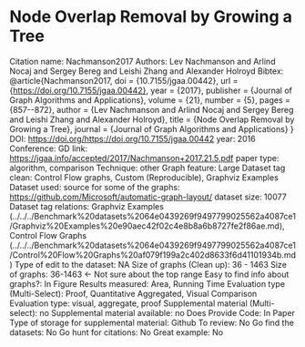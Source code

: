 # Node Overlap Removal by Growing a Tree

Citation name: Nachmanson2017
Authors: Lev Nachmanson and Arlind Nocaj and Sergey Bereg and Leishi Zhang and Alexander Holroyd
Bibtex: @article{Nachmanson2017,
  doi = {10.7155/jgaa.00442},
  url = {https://doi.org/10.7155/jgaa.00442},
  year = {2017},
  publisher = {Journal of Graph Algorithms and Applications},
  volume = {21},
  number = {5},
  pages = {857--872},
  author = {Lev Nachmanson and Arlind Nocaj and Sergey Bereg and Leishi Zhang and Alexander Holroyd},
  title = {Node Overlap Removal by Growing a Tree},
  journal = {Journal of Graph Algorithms and Applications}
}
DOI: https://doi.org/https://doi.org/10.7155/jgaa.00442
year: 2016
Conference: GD
link: https://jgaa.info/accepted/2017/Nachmanson+2017.21.5.pdf
paper type: algorithm, comparison
Technique: other
Graph feature: Large
Dataset tag clean: Control Flow graphs, Custom (Reproducible), Graphviz Examples
Dataset used: source for some of the graphs: https://github.com/Microsoft/automatic-graph-layout/
dataset size: 10077
Dataset tag relations: Graphviz Examples (../../../Benchmark%20datasets%2064e0439269f9497799025562a4087ce1/Graphviz%20Examples%20e90aec42f02c4e8b8a6b8727fe2f86ae.md), Control Flow Graphs (../../../Benchmark%20datasets%2064e0439269f9497799025562a4087ce1/Control%20Flow%20Graphs%20af079f199a2c402d8633f6d41101934b.md)
Type of edit to the dataset: NA
Size of graphs (Clean up): 36 - 1463
Size of graphs: 36-1463 ← Not sure about the top range
Easy to find info about graphs?: In Figure
Results measured: Area, Running Time
Evaluation type (Multi-Select): Proof, Quantitative Aggregated, Visual Comparison
Evaluation type: visual, aggregate, proof
Supplemental material (Multi-select): no
Supplemental material available: no
Does Provide Code: In Paper
Type of storage for supplemental material: Github
To review: No
Go find the datasets: No
Go hunt for citations: No
Great example: No